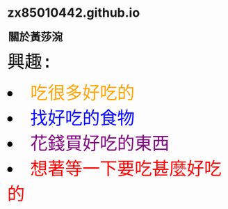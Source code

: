 # zx85010442.github.io

<html>
<style>

  html {
            height: 100%;
        }

        body {
            background-image: url(http://s7d2.scene7.com/is/image/PetSmart/PB0101_HERO-SmallPet-Food-20160818?$sclp-banner-main_small$);
            background-repeat: no-repeat;
            background-attachment: fixed;
            background-position: center;
            background-size: cover;
        }
  
  
</style>
<head>

</head>
<body background="http://s7d2.scene7.com/is/image/PetSmart/PB0101_HERO-SmallPet-Food-20160818?$sclp-banner-main_small$" percentage="30" >



<marquee style="font-size:25px"   direction="right" height="30" scrollamount="5" behavior="alternate" >
<b  ><font face="fantasy">關於黃莎涴</b></marquee>



<font  size="10" color="black"  type=disc > <font face="monospace"> 興趣:



<li ><font size="10" color="orange">吃很多好吃的
<li ><font color="blue">找好吃的食物
<li ><font color="purple">花錢買好吃的東西
<li ><font color="red">想著等一下要吃甚麼好吃的

</body>
</html>
